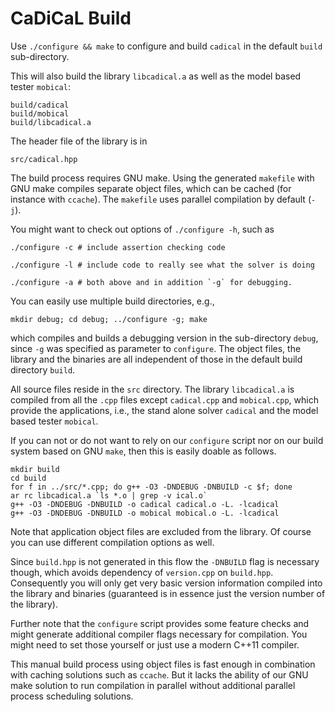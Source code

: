 # CaDiCaL Build

Use `./configure && make` to configure and build `cadical` in the default
`build` sub-directory.

This will also build the library `libcadical.a` as well as the model based
tester `mobical`:
  
    build/cadical
    build/mobical
    build/libcadical.a

The header file of the library is in

    src/cadical.hpp

The build process requires GNU make.  Using the generated `makefile` with
GNU make compiles separate object files, which can be cached (for instance
with `ccache`).  The `makefile` uses parallel compilation by default (`-j`).

You might want to check out options of `./configure -h`, such as

    ./configure -c # include assertion checking code

    ./configure -l # include code to really see what the solver is doing

    ./configure -a # both above and in addition `-g` for debugging.

You can easily use multiple build directories, e.g.,

    mkdir debug; cd debug; ../configure -g; make

which compiles and builds a debugging version in the sub-directory `debug`,
since `-g` was specified as parameter to `configure`.  The object files,
the library and the binaries are all independent of those in the default
build directory `build`.

All source files reside in the `src` directory.  The library `libcadical.a`
is compiled from all the `.cpp` files except `cadical.cpp` and
`mobical.cpp`, which provide the applications, i.e., the stand alone solver
`cadical` and the model based tester `mobical`.

If you can not or do not want to rely on our `configure` script nor on our
build system based on GNU `make`, then this is easily doable as follows.

    mkdir build
    cd build
    for f in ../src/*.cpp; do g++ -O3 -DNDEBUG -DNBUILD -c $f; done
    ar rc libcadical.a `ls *.o | grep -v ical.o`
    g++ -O3 -DNDEBUG -DNBUILD -o cadical cadical.o -L. -lcadical
    g++ -O3 -DNDEBUG -DNBUILD -o mobical mobical.o -L. -lcadical

Note that application object files are excluded from the library.
Of course you can use different compilation options as well.
  
Since `build.hpp` is not generated in this flow the `-DNBUILD` flag is
necessary though, which avoids dependency of `version.cpp` on `build.hpp`.
Consequently you will only get very basic version information compiled into
the library and binaries (guaranteed is in essence just the version number
of the library).

Further note that the `configure` script provides some feature checks and
might generate additional compiler flags necessary for compilation.  You
might need to set those yourself or just use a modern C++11 compiler.

This manual build process using object files is fast enough in combination
with caching solutions such as `ccache`.  But it lacks the ability of our
GNU make solution to run compilation in parallel without additional parallel
process scheduling solutions.
